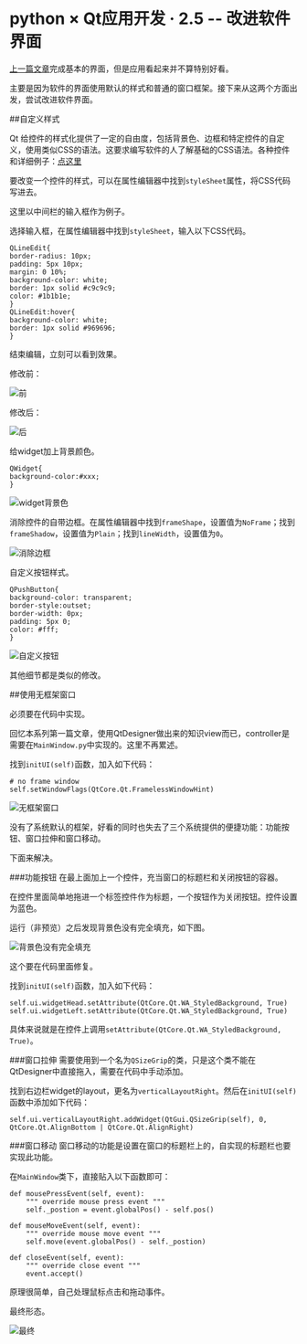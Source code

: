 ﻿python × Qt应用开发 · 2.5 -- 改进软件界面
======================================

[上一篇文章](http://blog.e10t.net/python-with-qt-application-development-2-preliminary-design/)完成基本的界面，但是应用看起来并不算特别好看。

主要是因为软件的界面使用默认的样式和普通的窗口框架。接下来从这两个方面出发，尝试改进软件界面。

##自定义样式

Qt 给控件的样式化提供了一定的自由度，包括背景色、边框和特定控件的自定义，使用类似CSS的语法。这要求编写软件的人了解基础的CSS语法。各种控件和详细例子：[点这里](http://qt-project.org/doc/qt-4.8/stylesheet-examples.html)

要改变一个控件的样式，可以在属性编辑器中找到`styleSheet`属性，将CSS代码写进去。

这里以中间栏的输入框作为例子。

选择输入框，在属性编辑器中找到`styleSheet`，输入以下CSS代码。

```language-css
QLineEdit{
border-radius: 10px;
padding: 5px 10px;
margin: 0 10%;
background-color: white;
border: 1px solid #c9c9c9;
color: #1b1b1e;
}
QLineEdit:hover{
background-color: white;
border: 1px solid #969696;
}
```

结束编辑，立刻可以看到效果。

修改前：

![前](https://i.imgur.com/HyNEzg9.png)

修改后：

![后](https://i.imgur.com/YYoVsyW.png)

给widget加上背景颜色。

```language-css
QWidget{
background-color:#xxx;
}
```

![widget背景色](https://i.imgur.com/MxL75UV.png)

消除控件的自带边框。在属性编辑器中找到`frameShape`，设置值为`NoFrame`；找到`frameShadow`，设置值为`Plain`；找到`lineWidth`，设置值为`0`。

![消除边框](https://i.imgur.com/siT0NF2.png)

自定义按钮样式。

```language-css
QPushButton{
background-color: transparent;
border-style:outset;
border-width: 0px;
padding: 5px 0;
color: #fff;
}
```

![自定义按钮](https://i.imgur.com/S69GG8T.png)

其他细节都是类似的修改。

##使用无框架窗口

必须要在代码中实现。

回忆本系列第一篇文章，使用QtDesigner做出来的知识view而已，controller是需要在`MainWindow.py`中实现的。这里不再累述。

找到`initUI(self)`函数，加入如下代码：

```language-python
# no frame window
self.setWindowFlags(QtCore.Qt.FramelessWindowHint)
```

![无框架窗口](https://i.imgur.com/x3w4utd.png)

没有了系统默认的框架，好看的同时也失去了三个系统提供的便捷功能：功能按钮、窗口拉伸和窗口移动。

下面来解决。

###功能按钮
在最上面加上一个控件，充当窗口的标题栏和关闭按钮的容器。

在控件里面简单地拖进一个标签控件作为标题，一个按钮作为关闭按钮。控件设置为蓝色。

运行（非预览）之后发现背景色没有完全填充，如下图。

![背景色没有完全填充](https://i.imgur.com/YcvA5M8.png)

这个要在代码里面修复。

找到`initUI(self)`函数，加入如下代码：

```language-python
self.ui.widgetHead.setAttribute(QtCore.Qt.WA_StyledBackground, True)
self.ui.widgetLeft.setAttribute(QtCore.Qt.WA_StyledBackground, True)
```

具体来说就是在控件上调用`setAttribute(QtCore.Qt.WA_StyledBackground, True)`。

###窗口拉伸
需要使用到一个名为`QSizeGrip`的类，只是这个类不能在QtDesigner中直接拖入，需要在代码中手动添加。

找到右边栏widget的layout，更名为`verticalLayoutRight`。然后在`initUI(self)`函数中添加如下代码：

```language-python
self.ui.verticalLayoutRight.addWidget(QtGui.QSizeGrip(self), 0, QtCore.Qt.AlignBottom | QtCore.Qt.AlignRight)
```

###窗口移动
窗口移动的功能是设置在窗口的标题栏上的，自实现的标题栏也要实现此功能。

在`MainWindow`类下，直接贴入以下函数即可：

```language-python
def mousePressEvent(self, event):
    """ override mouse press event """
    self._postion = event.globalPos() - self.pos()

def mouseMoveEvent(self, event):
    """ override mouse move event """
    self.move(event.globalPos() - self._postion)

def closeEvent(self, event):
    """ override close event """
    event.accept()
```

原理很简单，自己处理鼠标点击和拖动事件。

最终形态。

![最终](https://i.imgur.com/omAswmv.png)